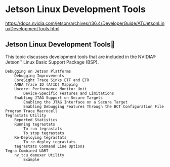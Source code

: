 # Jetson Linux Development Tools

https://docs.nvidia.com/jetson/archives/r36.4/DeveloperGuide/AT/JetsonLinuxDevelopmentTools.html

## Jetson Linux Development Tools

This topic discusses development tools that are included in the NVIDIA® Jetson™ Linux Basic Support Package (BSP).

    Debugging on Jetson Platforms
        Debugging Improvements
        CoreSight Trace Sinks ETF and ETR
        AMBA Trace ID (ATID) Mapping
        Uncore: Performance Monitor Unit
            Device-Specific Features and Limitations
        Enabling JTAG Support on Secure Targets
            Enabling the JTAG Interface on a Secure Target
            Enabling Debugging Features Through the BCT Configuration File
    Program Trace Macrocell
    Tegrastats Utility
        Reported Statistics
        Running tegrastats
            To run tegrastats
            To stop tegrastats
        Re-Deploying tegrastats
            To re-deploy tegrastats
        tegrastats Command Line Options
    Tegra Combined UART
        nv_tcu_demuxer Utility
            Example

